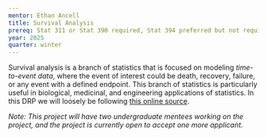 ```yaml
---
mentor: Ethan Ancell
title: Survival Analysis
prereq: Stat 311 or Stat 390 required, Stat 394 preferred but not required
year: 2025
quarter: winter
---
```


Survival analysis is a branch of statistics that is focused on modeling *time-to-event data*, where the event of interest could be death, recovery, failure, or any event with a defined endpoint. This branch of statistics is particularly useful in biological, medicinal, and engineering applications of statistics. In this DRP we will loosely be following [this online source](https://bookdown.org/rwnahhas/RMPH/survival.html).

*Note: This project will have two undergraduate mentees working on the project, and the project is currently open to accept one more applicant.*